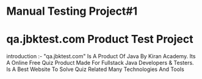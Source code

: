 # Manual Testing Project#1

<h1>qa.jbktest.com Product Test Project</h1>
<p>introduction :- "qa.jbktest.com" Is A Product Of Java By Kiran Academy.
Its A Online Free Quiz Product Made For Fullstack Java Developers & Testers.
Is A Best Website To Solve Quiz Related Many Technologies And Tools   
<p>
